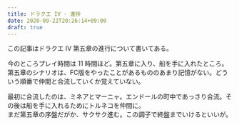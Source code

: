 ```yaml
---
title: ドラクエ IV - 進捗
date: 2020-09-22T20:26:14+09:00
draft: true
---
```

この記事はドラクエ IV 第五章の進行について書いてある。

今のところプレイ時間は 11 時間ほど。第五章に入り、船を手に入れたところ。第五章のシナリオは、FC版をやったことがあるもののあまり記憶がない。どういう順番で仲間と合流していくか覚えていない。

最初に合流したのは、ミネアとマーニャ。エンドールの町中であっさり合流。その後は船を手に入れるためにトルネコを仲間に。  
まだ第五章の序盤だがか、サクサク進む。この調子で終盤までいけるといいが。

